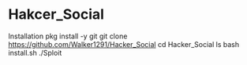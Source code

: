 # Hakcer_Social
 Installation  pkg install -y git  git clone https://github.com/Walker1291/Hacker_Social  cd Hacker_Social  ls  bash install.sh  ./Sploit

